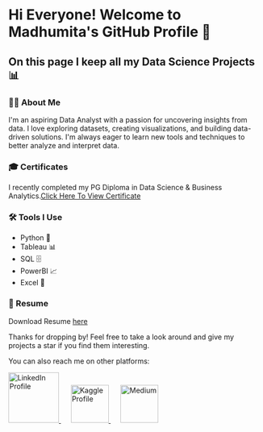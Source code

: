 # Hi Everyone! Welcome to Madhumita's GitHub Profile 👋

## On this page I keep all my Data Science Projects 📊

### 👩‍💻 About Me

I'm an aspiring Data Analyst with a passion for uncovering insights from data. I love exploring datasets, creating visualizations, and building data-driven solutions. I'm always eager to learn new tools and techniques to better analyze and interpret data.

### 🎓 Certificates

I recently completed my PG Diploma in Data Science & Business Analytics.[Click Here To View Certificate](https://olympus.mygreatlearning.com/certificates/private)

### 🛠️ Tools I Use

- Python 🐍
- Tableau 📊
- SQL 🗄️
- PowerBI 📈
- Excel 📑

### 📝 Resume

Download Resume [here](https://drive.google.com/drive/u/0/folders/19zkHrC9UkBqiyc1-CiZC_sdiXR1r8KSF)


Thanks for dropping by! Feel free to take a look around and give my projects a star if you find them interesting.

You can also reach me on other platforms:

<a href="https://www.linkedin.com/in/madhumitach/">
  <img src="https://res.cloudinary.com/importdata/image/upload/v1595012354/linkedin_t9qiwy.png" alt="LinkedIn Profile" width="100" />
</a>
&nbsp;&nbsp;&nbsp;&nbsp;
<a href="https://www.kaggle.com/madhumitachaudhary">
  <img src="https://res.cloudinary.com/importdata/image/upload/v1595012924/kaggle_ksaktb.png" alt="Kaggle Profile" width="75" />
</a>
&nbsp;&nbsp;&nbsp;&nbsp;
<a href="https://medium.com/@mmchaudhary16">
  <img src="https://i.ibb.co/K6RVKL0/medium-logo.png" alt="Medium" width="75" />
</a>



